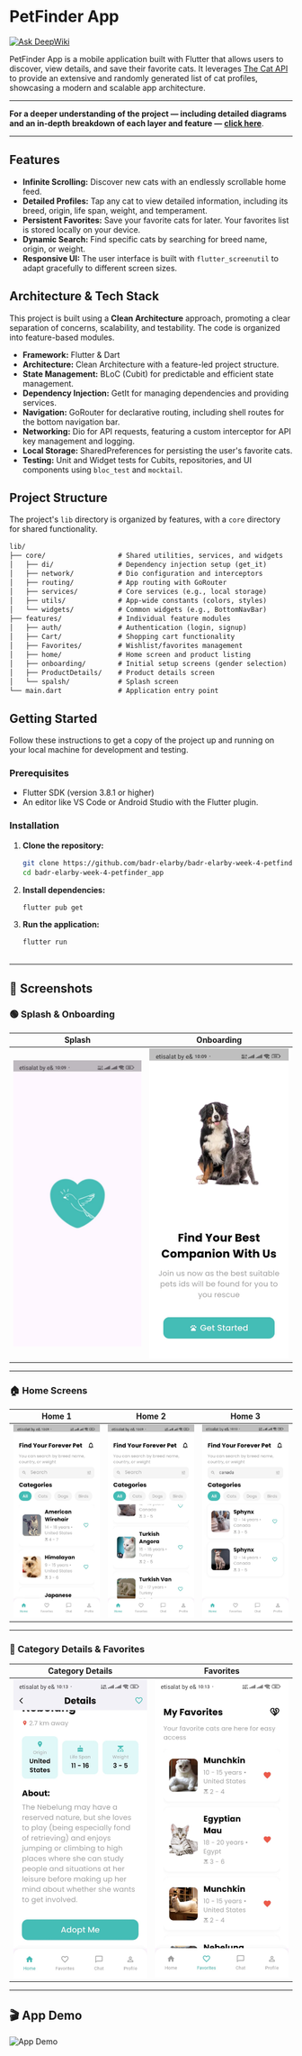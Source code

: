# PetFinder App
[![Ask DeepWiki](https://devin.ai/assets/askdeepwiki.png)](https://deepwiki.com/Badr-Elarby/Badr-Elarby-Week-4-PetFinder_app)

PetFinder App is a mobile application built with Flutter that allows users to discover, view details, and save their favorite cats. It leverages [The Cat API](https://thecatapi.com/) to provide an extensive and randomly generated list of cat profiles, showcasing a modern and scalable app architecture.


* * * * * * * * * * * * * * * * * * * * * * * * * * * * * * * * * * * * * * * * * * * * * * * * * * * * * * * * * * * * * * *
**For a deeper understanding of the project — including detailed diagrams and an in-depth breakdown of each layer and feature —** 
**[click here](https://deepwiki.com/Badr-Elarby/Badr-Elarby-Week-4-PetFinder_app)**.
* * * * * * * * * * * * * * * * * * * * * * * * * * * * * * * * * * * * * * * * * * * * * * * * * * * * * * * * * * * * * * *


## Features

-   **Infinite Scrolling:** Discover new cats with an endlessly scrollable home feed.
-   **Detailed Profiles:** Tap any cat to view detailed information, including its breed, origin, life span, weight, and temperament.
-   **Persistent Favorites:** Save your favorite cats for later. Your favorites list is stored locally on your device.
-   **Dynamic Search:** Find specific cats by searching for breed name, origin, or weight.
-   **Responsive UI:** The user interface is built with `flutter_screenutil` to adapt gracefully to different screen sizes.

## Architecture & Tech Stack

This project is built using a **Clean Architecture** approach, promoting a clear separation of concerns, scalability, and testability. The code is organized into feature-based modules.

-   **Framework:** Flutter & Dart
-   **Architecture:** Clean Architecture with a feature-led project structure.
-   **State Management:** BLoC (Cubit) for predictable and efficient state management.
-   **Dependency Injection:** GetIt for managing dependencies and providing services.
-   **Navigation:** GoRouter for declarative routing, including shell routes for the bottom navigation bar.
-   **Networking:** Dio for API requests, featuring a custom interceptor for API key management and logging.
-   **Local Storage:** SharedPreferences for persisting the user's favorite cats.
-   **Testing:** Unit and Widget tests for Cubits, repositories, and UI components using `bloc_test` and `mocktail`.

## Project Structure

The project's `lib` directory is organized by features, with a `core` directory for shared functionality.

```
lib/
├── core/                  # Shared utilities, services, and widgets
│   ├── di/                # Dependency injection setup (get_it)
│   ├── network/           # Dio configuration and interceptors
│   ├── routing/           # App routing with GoRouter
│   ├── services/          # Core services (e.g., local storage)
│   ├── utils/             # App-wide constants (colors, styles)
│   └── widgets/           # Common widgets (e.g., BottomNavBar)
├── features/              # Individual feature modules
│   ├── auth/              # Authentication (login, signup)
│   ├── Cart/              # Shopping cart functionality
│   ├── Favorites/         # Wishlist/favorites management
│   ├── home/              # Home screen and product listing
│   ├── onboarding/        # Initial setup screens (gender selection)
│   ├── ProductDetails/    # Product details screen
│   └── spalsh/            # Splash screen
└── main.dart              # Application entry point
```

## Getting Started

Follow these instructions to get a copy of the project up and running on your local machine for development and testing.

### Prerequisites

-   Flutter SDK (version 3.8.1 or higher)
-   An editor like VS Code or Android Studio with the Flutter plugin.

### Installation

1.  **Clone the repository:**
    ```sh
    git clone https://github.com/badr-elarby/badr-elarby-week-4-petfinder_app.git
    cd badr-elarby-week-4-petfinder_app
    ```

2.  **Install dependencies:**
    ```sh
    flutter pub get
    ```

3.  **Run the application:**
    ```sh
    flutter run


    
* * * * * * * * * * * * * * * * * * * * * * * * * * * * * * * * * * * * * * * * * * * * * * * * * * * * * * * * * * * * * * *
## 📸 Screenshots

### 🟢 Splash & Onboarding
| Splash | Onboarding |
|:--:|:--:|
| ![Splash](media/splash.jpg) | ![Onboarding](media/onboarding.jpg) |

---

### 🏠 Home Screens
| Home 1 | Home 2 | Home 3 |
|:--:|:--:|:--:|
| ![Home1](media/home.jpg) | ![Home2](media/home1.jpg) | ![Home3](media/home2.jpg) |

---

### 🐾 Category Details & Favorites
| Category Details | Favorites |
|:--:|:--:|
| ![Category Details](media/cat_details.jpg) | ![Favorites](media/favorites.jpg) |

* * * * * * * * * * * * * * * * * * * * * * * * * * * * * * * * * * * * * * * * * * * * * * * * * * * * * * * * * * * * * * *

## 🎬 App Demo

![App Demo](media/demo.gif)




